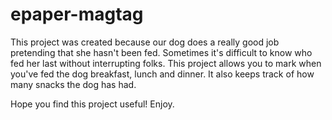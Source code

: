 # epaper-magtag

This project was created because our dog does a really good job pretending that she hasn't been fed.  Sometimes it's difficult to know who fed her last without interrupting folks.  This project allows you to mark when you've fed the dog breakfast, lunch and dinner.  It also keeps track of how many snacks the dog has had.

Hope you find this project useful!  Enjoy.
